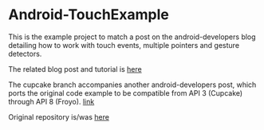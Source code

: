 # Android-TouchExample
This is the example project to match a post on the android-developers blog detailing how to work with touch events, multiple pointers and gesture detectors.

The related blog post and tutorial is [here](http://android-developers.blogspot.com/2010/06/making-sense-of-multitouch.html)

The cupcake branch accompanies another android-developers post, which ports the original code example to be compatible from API 3 (Cupcake) through API 8 (Froyo). [link](http://android-developers.blogspot.com/2010/07/how-to-have-your-cupcake-and-eat-it-too.html )

Original repository is/was [here](https://code.google.com/p/android-touchexample)
